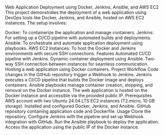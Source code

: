 Web Application Deployment using Docker, Jenkins, Ansible, and AWS EC2
This project demonstrates the deployment of a web application using DevOps tools like Docker, Jenkins, and Ansible, hosted on AWS EC2 instances. The setup involves:

Docker: To containerize the application and manage containers.
Jenkins: For setting up a CI/CD pipeline with automated builds and deployments.
Ansible: To orchestrate and automate application deployment using playbooks.
AWS EC2 Instances: To host the Docker and Jenkins environments with secure SSH connections.
Features
Automated CI/CD pipeline with Jenkins.
Dynamic container deployment using Ansible.
Two-way SSH connection between instances for seamless communication.
Hosting a web application using Docker containers.
Project Workflow
Code changes in the GitHub repository trigger a Webhook to Jenkins.
Jenkins executes a CI/CD pipeline that builds the Docker image and deploys containers.
Ansible playbooks manage container creation, stopping, and removal on the Docker instance.
The web application is hosted on the Docker instance and accessible via the provided public IP.
Prerequisites
AWS account with two Ubuntu 24.04 LTS EC2 instances (T2.micro, 10 GB storage).
Installed and configured Docker, Jenkins, and Ansible.
GitHub repository containing application code and Dockerfile.
Usage
Clone the repository.
Configure Jenkins with the pipeline and set up Webhook integration with GitHub.
Run the Ansible playbook to deploy the application.
Access the application using the public IP of the Docker instance.

